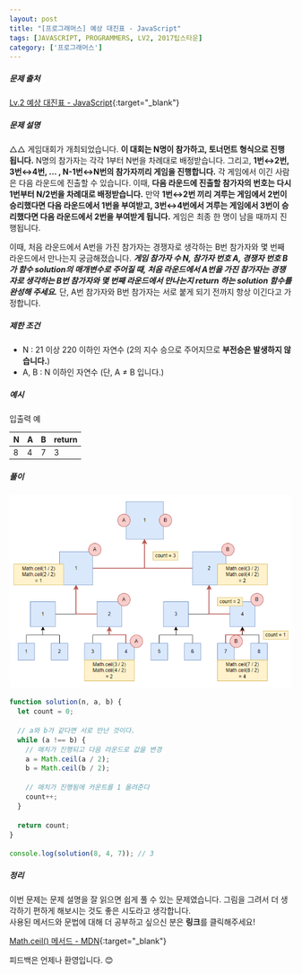 ```yaml
---
layout: post
title: "[프로그래머스] 예상 대진표 - JavaScript"
tags: [JAVASCRIPT, PROGRAMMERS, LV2, 2017팁스타운]
category: ['프로그래머스']
---
```


##### 문제 출처

[Lv.2 예상 대진표 - JavaScript](https://school.programmers.co.kr/learn/courses/30/lessons/12985?language=javascript){:target="\_blank"}

##### 문제 설명

△△ 게임대회가 개최되었습니다. **이 대회는 N명이 참가하고, 토너먼트 형식으로 진행됩니다.** N명의 참가자는 각각 1부터 N번을 차례대로 배정받습니다. 그리고, **1번↔2번, 3번↔4번, ... , N-1번↔N번의 참가자끼리 게임을 진행합니다.** 각 게임에서 이긴 사람은 다음 라운드에 진출할 수 있습니다. 이때, **다음 라운드에 진출할 참가자의 번호는 다시 1번부터 N/2번을 차례대로 배정받습니다.** 만약 **1번↔2번 끼리 겨루는 게임에서 2번이 승리했다면 다음 라운드에서 1번을 부여받고, 3번↔4번에서 겨루는 게임에서 3번이 승리했다면 다음 라운드에서 2번을 부여받게 됩니다.** 게임은 최종 한 명이 남을 때까지 진행됩니다.

이때, 처음 라운드에서 A번을 가진 참가자는 경쟁자로 생각하는 B번 참가자와 몇 번째 라운드에서 만나는지 궁금해졌습니다. **_게임 참가자 수 N, 참가자 번호 A, 경쟁자 번호 B가 함수 solution의 매개변수로 주어질 때, 처음 라운드에서 A번을 가진 참가자는 경쟁자로 생각하는 B번 참가자와 몇 번째 라운드에서 만나는지 return 하는 solution 함수를 완성해 주세요._** 단, A번 참가자와 B번 참가자는 서로 붙게 되기 전까지 항상 이긴다고 가정합니다.

##### 제한 조건

- N : 21 이상 220 이하인 자연수 (2의 지수 승으로 주어지므로 **부전승은 발생하지 않습니다.**)
- A, B : N 이하인 자연수 (단, A ≠ B 입니다.)

##### 예시

입출력 예

| N   | A   | B   | return |
| --- | --- | --- | ------ |
| 8   | 4   | 7   | 3      |

##### 풀이
![대진표](../../assets/img/fight.png)

```javascript
function solution(n, a, b) {
  let count = 0;

  // a와 b가 같다면 서로 만난 것이다.
  while (a !== b) {
    // 매치가 진행되고 다음 라운드로 값을 변경
    a = Math.ceil(a / 2);
    b = Math.ceil(b / 2);

    // 매치가 진행됨에 카운트를 1 올려준다
    count++;
  }

  return count;
}

console.log(solution(8, 4, 7)); // 3
```

##### 정리

이번 문제는 문제 설명을 잘 읽으면 쉽게 풀 수 있는 문제였습니다. 그림을 그려서 더 생각하기 편하게 해보시는 것도 좋은 시도라고 생각합니다.<br />
사용된 메서드와 문법에 대해 더 공부하고 싶으신 분은 **링크**를 클릭해주세요!

[Math.ceil() 메서드 - MDN](https://developer.mozilla.org/ko/docs/Web/JavaScript/Reference/Global_Objects/Math/ceil){:target="\_blank"}<br />

피드백은 언제나 환영입니다. 😊
